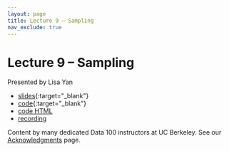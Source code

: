 ```yaml
---
layout: page
title: Lecture 9 – Sampling
nav_exclude: true
---
```


# Lecture 9 – Sampling

Presented by Lisa Yan
- [slides](https://docs.google.com/presentation/d/1OrluDjyCpu3jsCoTHyadpBkSVVh1cT4F4A-97mhOl1Q/edit?usp=sharing){:target="_blank"}
- [code](https://data100.datahub.berkeley.edu/hub/user-redirect/git-pull?repo=https%3A%2F%2Fgithub.com%2FDS-100%2Fsp23&branch=main&urlpath=lab%2Ftree%2Fsp23%2Flecture%2Flec09%2Flec09.ipynb){:target="_blank"}
- [code HTML](../../resources/assets/lectures/lec09/lec09.html)
- [recording](https://youtu.be/pUX0gCg2fuw)

Content by many dedicated Data 100 instructors at UC Berkeley. See our [Acknowledgments](../../acks) page.

